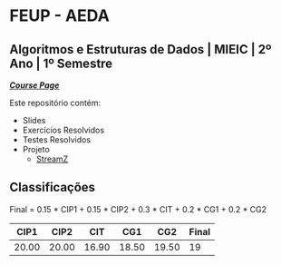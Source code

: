 # FEUP - AEDA

## Algoritmos e Estruturas de Dados | MIEIC | 2º Ano | 1º Semestre


[***Course Page***](https://sigarra.up.pt/feup/pt/ucurr_geral.ficha_uc_view?pv_ocorrencia_id=459471)


Este repositório contém:
- Slides
- Exercícios Resolvidos
- Testes Resolvidos
- Projeto
   - [StreamZ](https://github.com/xico2001pt/aeda-streamz)

## Classificações

Final = 0.15 * CIP1 + 0.15 * CIP2 + 0.3 * CIT + 0.2 * CG1 + 0.2 * CG2

| CIP1 | CIP2 | CIT | CG1 | CG2 | Final
|---|---|---|---|---|---
| 20.00 | 20.00 | 16.90 | 18.50 | 19.50 | 19
